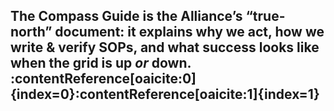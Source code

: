 The Compass Guide is the Alliance’s “true-north” document: it explains **why** we act, **how** we write & verify SOPs, and **what** success looks like when the grid is up *or* down. :contentReference[oaicite:0]{index=0}:contentReference[oaicite:1]{index=1}  
---